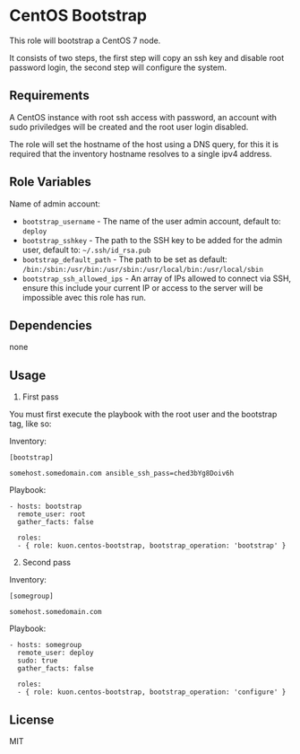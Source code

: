 CentOS Bootstrap
================

This role will bootstrap a CentOS 7 node.

It consists of two steps, the first step will copy an ssh key and disable root password login, the second step will configure the system.

Requirements
------------

A CentOS instance with root ssh access with password, an account with sudo priviledges will be created and the root user login disabled.

The role will set the hostname of the host using a DNS query, for this it is required that the inventory hostname resolves to a single ipv4 address.

Role Variables
--------------

Name of admin account:

- `bootstrap_username` - The name of the user admin account, default to: `deploy`
- `bootstrap_sshkey` - The path to the SSH key to be added for the admin user, default to: `~/.ssh/id_rsa.pub`
- `bootstrap_default_path` - The path to be set as default: `/bin:/sbin:/usr/bin:/usr/sbin:/usr/local/bin:/usr/local/sbin`
- `bootstrap_ssh_allowed_ips` - An array of IPs allowed to connect via SSH, ensure this include your current IP or access to the server will be impossible avec this role has run.


Dependencies
------------

none

Usage
-----

1) First pass


You must first execute the playbook with the root user and the bootstrap tag, like so:

Inventory:

    [bootstrap]

    somehost.somedomain.com ansible_ssh_pass=ched3bYg8Doiv6h


Playbook:

    - hosts: bootstrap
      remote_user: root
      gather_facts: false

      roles:
      - { role: kuon.centos-bootstrap, bootstrap_operation: 'bootstrap' }


2) Second pass


Inventory:

    [somegroup]

    somehost.somedomain.com


Playbook:

    - hosts: somegroup
      remote_user: deploy
      sudo: true
      gather_facts: false

      roles:
      - { role: kuon.centos-bootstrap, bootstrap_operation: 'configure' }


License
-------

MIT
